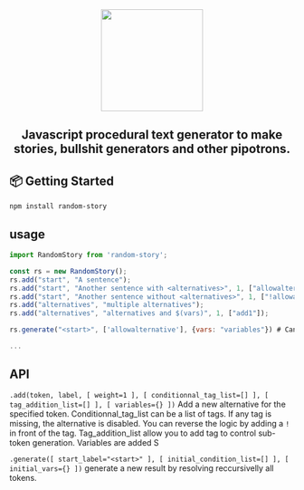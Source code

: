  <div align="center">
 <img align="center" width="180" src="https://franciscohodge.com/project-pages/js-library-boilerplate/images/JSLibraryBoilerplate.png" />
  <h2>Javascript procedural text generator to make stories, bullshit generators and other pipotrons.</h2>
</div>


## 📦 Getting Started

```
npm install random-story
```

## usage
```js
import RandomStory from 'random-story';

const rs = new RandomStory();
rs.add("start", "A sentence");
rs.add("start", "Another sentence with <alternatives>", 1, ["allowalternative", "!cond2"], ["add1", "!add2"]);
rs.add("start", "Another sentence without <alternatives>", 1, ["!allowalternative"], ["add1", "!add2"]);
rs.add("alternatives", "multiple alternatives");
rs.add("alternatives", "alternatives and $(vars)", 1, ["add1"]);

rs.generate("<start>", ['allowalternative'], {vars: "variables"}) # Can generate "Another sentence with alternatives and variables"

...
```

## API

`.add(token, label, [ weight=1 ], [ conditionnal_tag_list=[] ], [ tag_addition_list=[] ], [ variables={} ])` Add a new alternative for the specified token. Conditionnal_tag_list can be a list of tags. If any tag is missing, the alternative is disabled. You can reverse the logic by adding a `!` in front of the tag. Tag_addition_list allow you to add tag to control sub-token generation. Variables are added S

`.generate([ start_label="<start>" ], [ initial_condition_list=[] ], [ initial_vars={} ])` generate a new result by resolving reccursivelly all tokens.